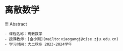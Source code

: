 # 离散数学

!!! Abstract

    - 课程名称：离散数学
    - 授课教师：[金小刚](mailto:xiaogangj@cise.zju.edu.cn)
    - 学习时间：大二秋冬 2023-2024学年